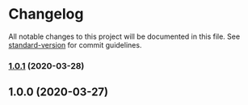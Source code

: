 # Changelog

All notable changes to this project will be documented in this file. See [standard-version](https://github.com/conventional-changelog/standard-version) for commit guidelines.

### [1.0.1](https://github.com/sketchbuch/react-parcel-express-typescript/compare/v1.0.0...v1.0.1) (2020-03-28)

## 1.0.0 (2020-03-27)
